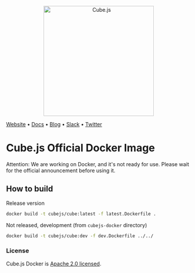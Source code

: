 <p align="center"><a href="https://cube.dev"><img src="https://i.imgur.com/zYHXm4o.png" alt="Cube.js" width="300px"></a></p>

[Website](https://cube.dev) • [Docs](https://cube.dev/docs) • [Blog](https://cube.dev/blog) • [Slack](https://slack.cube.dev) • [Twitter](https://twitter.com/thecubejs)

# Cube.js Official Docker Image

Attention: We are working on Docker, and it's not ready for use. Please wait for the official announcement before using it.

## How to build

Release version

```sh
docker build -t cubejs/cube:latest -f latest.Dockerfile .
```

Not released, development (from `cubejs-docker` directory)

```sh
docker build -t cubejs/cube:dev -f dev.Dockerfile ../../
```

### License

Cube.js Docker is [Apache 2.0 licensed](./LICENSE).
